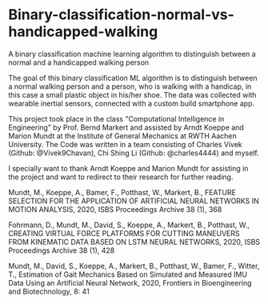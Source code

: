 # Binary-classification-normal-vs-handicapped-walking
A binary classification machine learning algorithm to distinguish between a normal and a handicapped walking person

The goal of this binary classification ML algorithm is to distinguish between a normal walking person and a person, who is walking with a handicap, in this case a small plastic object in his/her shoe. The data was collected with wearable inertial sensors, connected with a custom build smartphone app. 

This project took place in the class "Computational Intelligence in Engineering" by Prof. Bernd Markert and assisted by Arndt Koeppe and Marion Mundt at the Institute of General Mechanics at RWTH Aachen University. The Code was written in a team consisting of Charles Vivek (Github: @Vivek9Chavan), Chi Shing Li (Github: @charles4444) and myself.

I specially want to thank Arndt Koeppe and Marion Mundt for assisting in the project and want to redirect to their research for further reading.

Mundt, M., Koeppe, A., Bamer, F., Potthast, W., Markert, B., FEATURE SELECTION FOR THE APPLICATION OF ARTIFICIAL NEURAL NETWORKS IN MOTION ANALYSIS, 2020, ISBS Proceedings Archive 38 (1), 368

Fohrmann, D., Mundt, M., David, S., Koeppe, A., Markert, B., Potthast, W., CREATING VIRTUAL FORCE PLATFORMS FOR CUTTING MANEUVERS FROM KINEMATIC DATA BASED ON LSTM NEURAL NETWORKS, 2020, ISBS Proceedings Archive 38 (1), 428

Mundt, M., David, S., Koeppe, A., Markert, B., Potthast, W., Bamer, F., Witter, T., Estimation of Gait Mechanics Based on Simulated and Measured IMU Data Using an Artificial Neural Network, 2020, Frontiers in Bioengineering and Biotechnology, 8: 41
